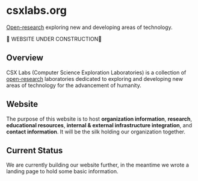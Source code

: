 # csxlabs.org
[Open-research](https://en.wikipedia.org/wiki/Open_research) exploring new and developing areas of technology.

🚧 WEBSITE UNDER CONSTRUCTION🚧

## Overview
CSX Labs (Computer Science Exploration Laboratories) is a collection of [open-research](https://en.wikipedia.org/wiki/Open_research) laboratories dedicated to exploring and developing new areas of technology for the advancement of humanity.

## Website
The purpose of this website is to host **organization information**, **research**, **educational resources**, **internal & external infrastructure integration**, and **contact information**. It will be the silk holding our organization together.

## Current Status
We are currently building our website further, in the meantime we wrote a landing page to hold some basic information.


